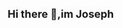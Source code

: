 ## Hi there 👋,im Joseph

<!--
**joendeche28/joendeche28** is a ✨ _special_ ✨ repository because its `README.md` (this file) appears on your GitHub profile.

Here are some ideas to get you started:

- 🔭 I’m currently working on ...
- 🌱 I’m currently learning ...Computer programming
- 👯 I’m looking to collaborate on ...
- 🤔 I’m looking for help with ...
- 💬 Ask me about ...anything
- 📫 How to reach me: ...email:tlentadm@gmail.com
                          phone number:+2547723553399
- 😄 Pronouns: ...him/he
- ⚡ Fun fact: ...i tall,hehe
-->
